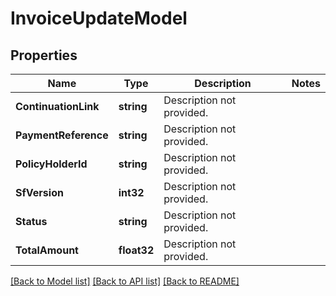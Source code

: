 # InvoiceUpdateModel

## Properties

Name | Type | Description | Notes
------------ | ------------- | ------------- | -------------
**ContinuationLink** | **string** | Description not provided. | 
**PaymentReference** | **string** | Description not provided. | 
**PolicyHolderId** | **string** | Description not provided. | 
**SfVersion** | **int32** | Description not provided. | 
**Status** | **string** | Description not provided. | 
**TotalAmount** | **float32** | Description not provided. | 

[[Back to Model list]](../README.md#documentation-for-models) [[Back to API list]](../README.md#documentation-for-api-endpoints) [[Back to README]](../README.md)


